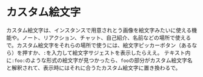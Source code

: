 # カスタム絵文字
カスタム絵文字は、インスタンスで用意されとう画像を絵文字みたいに使える機能や。ノート、リアクション、チャット、自己紹介、名前などの場所で使えるで。カスタム絵文字をそれらの場所で使うには、絵文字ピッカーボタン（あるなら）を押すか、`:`を入力して絵文字サジェストを表示したらええ。 テキスト内に`:foo:`のような形式の絵文字が見つかったら、`foo`の部分がカスタム絵文字名と解釈されて、表示時にはそれに合うたカスタム絵文字に置き換わるで。
